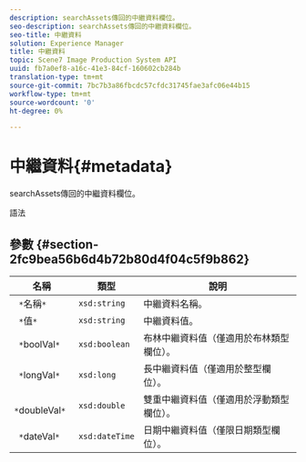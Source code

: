 ```yaml
---
description: searchAssets傳回的中繼資料欄位。
seo-description: searchAssets傳回的中繼資料欄位。
seo-title: 中繼資料
solution: Experience Manager
title: 中繼資料
topic: Scene7 Image Production System API
uuid: fb7a0ef8-a16c-41e3-84cf-160602cb284b
translation-type: tm+mt
source-git-commit: 7bc7b3a86fbcdc57cfdc31745fae3afc06e44b15
workflow-type: tm+mt
source-wordcount: '0'
ht-degree: 0%

---
```



# 中繼資料{#metadata}

searchAssets傳回的中繼資料欄位。

語法

## 參數 {#section-2fc9bea56b6d4b72b80d4f04c5f9b862}

| 名稱 | 類型 | 說明 |
|---|---|---|
| ` *`名稱`*` | `xsd:string` | 中繼資料名稱。 |
| ` *`值`*` | `xsd:string` | 中繼資料值。 |
| ` *`boolVal`*` | `xsd:boolean` | 布林中繼資料值（僅適用於布林類型欄位）。 |
| ` *`longVal`*` | `xsd:long` | 長中繼資料值（僅適用於整型欄位）。 |
| ` *`doubleVal`*` | `xsd:double` | 雙重中繼資料值（僅適用於浮動類型欄位）。 |
| ` *`dateVal`*` | `xsd:dateTime` | 日期中繼資料值（僅限日期類型欄位）。 |

